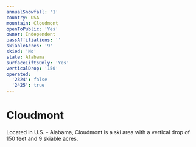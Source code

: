 ```yaml
---
annualSnowfall: '1'
country: USA
mountain: Cloudmont
openToPublic: 'Yes'
owner: Independent
passAffiliations: ''
skiableAcres: '9'
skied: 'No'
state: Alabama
surfaceLiftsOnly: 'Yes'
verticalDrop: '150'
operated:
  '2324': false
  '2425': true
---
```



# Cloudmont

Located in U.S. - Alabama, Cloudmont is a ski area with a vertical drop of 150 feet and 9 skiable acres.
